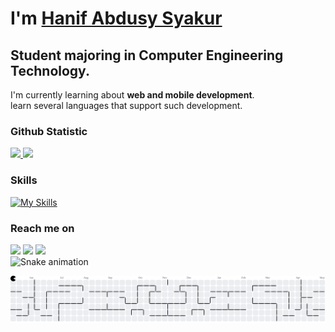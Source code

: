 # I'm **[Hanif Abdusy Syakur](https://hnf71z.github.io)**  

Student majoring in Computer Engineering Technology.<br>
--

I'm currently learning about **web and mobile development**.  
learn several languages that support such development.
<br>

### Github Statistic
<p align="left">
<a href="https://github.com/hnf71z">
  <img height="180em" src="https://github-readme-stats-eight-theta.vercel.app/api?username=hnf71z&show_icons=true&theme=react&include_all_commits=true&count_private=true"/>
  <img height="180em" src="https://github-readme-stats-eight-theta.vercel.app/api/top-langs/?username=hnf71z&layout=compact&langs_count=8&theme=react"/>
</a>
</p>

### Skills
[![My Skills](https://skillicons.dev/icons?i=html,css,js,php,laravel,react,dart,flutter,python,figma,github,mysql&theme=light&perline=6)](https://skillicons.dev,tailwind)

### Reach me on
<a href="https://www.linkedin.com/in/hanif-abdusy/"><img src="https://img.shields.io/badge/linkedin-%230077B5.svg?&style=for-the-badge&logo=linkedin&logoColor=white" height=25></a> <a href="https://www.instagram.com/hanif_abdusy/">
<img src="https://img.shields.io/badge/instagram-%23E4405F.svg?&style=for-the-badge&logo=instagram&logoColor=white" height=25></a>
  <img src="https://visitor-badge.laobi.icu/badge?page_id=hnf71z.hnf71za&"  />
<br>
<img src="https://raw.githubusercontent.com/hnf71z/hnf71z/output/snake.svg" alt="Snake animation" />

<picture>
  <source media="(prefers-color-scheme: dark)" srcset="https://raw.githubusercontent.com/hnf71z/hnf71z/output/pacman-contribution-graph-dark.svg">
  <source media="(prefers-color-scheme: light)" srcset="https://raw.githubusercontent.com/hnf71z/hnf71z/output/pacman-contribution-graph.svg">
  <img alt="pacman contribution graph" src="https://raw.githubusercontent.com/hnf71z/hnf71z/output/pacman-contribution-graph.svg">
</picture>

